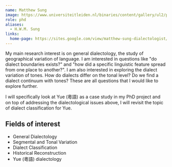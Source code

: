 ```yaml
---
name: Matthew Sung
image: https://www.universiteitleiden.nl/binaries/content/gallery/ul2/portraits/humanities/m/m.-matthew-sung-2022.png/m.-matthew-sung-2022.png/d200x250
role: phd
aliases:
  - H.W.M. Sung
links:
  home-page: https://sites.google.com/view/matthew-sung-dialectologist/home
---
```


My main research interest is on general dialectology, the study of geographical variation of language. I am interested in questions like "do dialect boundaries exists?" and "how did a specific linguistic feature spread from one place to another?". I am also interested in exploring the dialect variation of tones. How do dialects differ on the tonal level? Do we find a dialect continuum with tones? These are all questions that I would like to explore further.

I will specifically look at Yue (粵語) as a case study in my PhD project and on top of addressing the dialectological issues above, I will revisit the topic of dialect classification for Yue.

## Fields of interest
- General Dialectology
- Segmental and Tonal Variation
- Dialect Classification
- Historical Reconstruction
- Yue (粵語) dialectology